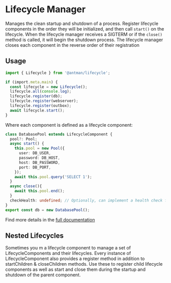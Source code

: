 # Lifecycle Manager

Manages the clean startup and shutdown of a process. Register lifecycle components in the order they will be initialized, and then call `start()` on the lifecycle. When the lifecycle manager receives a SIGTERM or if the `close()` method is called, it will begin the shutdown process. The lifecycle manager closes each component in the reverse order of their registration

## Usage

```ts
import { Lifecycle } from '@antman/lifecycle';

if (import.meta.main) {
  const lifecycle = new Lifecycle();
  lifecycle.all(console.log);
  lifecycle.register(db);
  lifecycle.register(webserver);
  lifecycle.register(outbox);
  await lifecycle.start();
}
```

Where each component is defined as a lifecycle component:

```ts
class DatabasePool extends LifecycleComponent {
  pool?: Pool;
  async start() {
    this.pool = new Pool({
      user: DB_USER,
      password: DB_HOST,
      host: DB_PASSWORD,
      port: DB_PORT,
    });
    await this.pool.query('SELECT 1');
  }
  async close(){
    await this.pool.end();
  }
  checkHealth: undefined; // Optionally, can implement a health check for a component.
}
export const db = new DatabasePool();
```

Find more details in the [full documentation](https://jsr.io/@antman/lifecycle/doc)

## Nested Lifecycles

Sometimes you m a lifecycle component to manage a set of LifecycleComponents and their lifecycles. Every instance of LifecycleComponent also provides a register method in addition to startChildren & closeChildren methods. Use these to register child lifecycle components as well as start and close them during the startup and shutdown of the parent component.